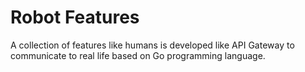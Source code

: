 # Robot Features

A collection of features like humans is developed like API Gateway to communicate to real life based on Go programming language.